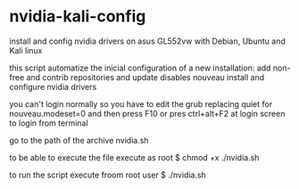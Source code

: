 # nvidia-kali-config
install and config nvidia drivers on asus GL552vw with Debian, Ubuntu and Kali linux

this script automatize the inicial configuration of a new installation:
    add non-free and contrib repositories and update 
    disables nouveau
    install and configure nvidia drivers

you can't login normally so you have to edit the grub replacing quiet for nouveau.modeset=0 and then press F10 or pres ctrl+alt+F2 at login screen to login from terminal

go to the path of the archive nvidia.sh 

to be able to execute the file execute as root $ chmod +x ./nvidia.sh

to run the script execute froom root user $ ./nvidia.sh
